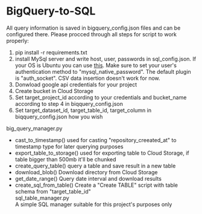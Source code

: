 # BigQuery-to-SQL

All query information is saved in bigquery_config.json files and can be configured there.
Please procced through all steps for script to work properly:
1) pip install -r requirements.txt
2) install MySql server and write host, user, passwords in sql_config.json.
  If your OS is Ubuntu you can use [this](https://support.rackspace.com/how-to/installing-mysql-server-on-ubuntu/).
  Make sure to set your user's authentication method to "mysql_native_password". The default plugin is "auth_socket".
  CSV data insertion doesn't work for now.
3) Donwload google api credentials for your project
4) Create bucket in Cloud Storage
5) Set target_project_id according to your credentials and bucket_name according to step 4 in biqquery_config.json
6) Set target_dataset_id, target_table_id, target_column in biqquery_config.json how you wish


big_query_manager.py<br />
* cast_to_timestamp() used for casting "repository_creeated_at" to timestamp type for later querying purposes<br />
* export_table_to_storage() used for exporting table to Cloud Storage, if table bigger than 500mb it'll be chunked<br />
* create_query_table() query a table and save result in a new table<br />
* download_blob() Download directory from Cloud Storage<br />
* get_date_range() Query date interval and download results<br />
* create_sql_from_table() Create a "Create TABLE" script with table schema from "target_table_id"<br />
sql_table_manager.py<br />
   A simple SQL manager suitable for this project's purposes only
